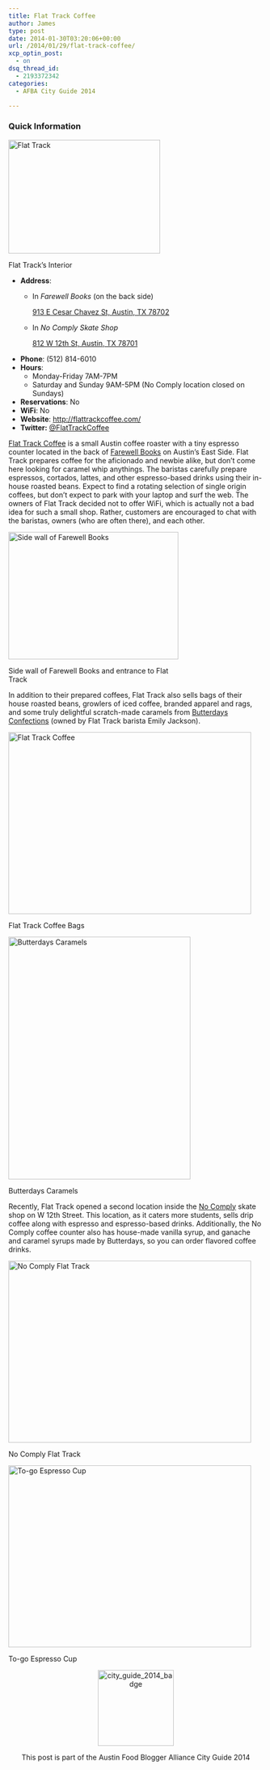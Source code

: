 ```yaml
---
title: Flat Track Coffee
author: James
type: post
date: 2014-01-30T03:20:06+00:00
url: /2014/01/29/flat-track-coffee/
xcp_optin_post:
  - on
dsq_thread_id:
  - 2193372342
categories:
  - AFBA City Guide 2014

---
```

### Quick Information

<div id="attachment_3712" style="width: 310px" class="wp-caption alignright">
  <a href="{{% mediaroot %}}uploads/2014/01/P1285394-001.jpg" rel="lightbox[3702]"><img class="size-medium wp-image-3712" title="Flat Track's Interior" alt="Flat Track" src="{{% mediaroot %}}uploads/2014/01/P1285394-001-300x225.jpg" width="300" height="225" /></a>
  
  <p class="wp-caption-text">
    Flat Track&#8217;s Interior
  </p>
</div>

  * **Address**: 
      * In _Farewell Books_ (on the back side)
  
        <a title="Click for map" href="http://goo.gl/maps/6CGxB" target="_blank">913 E Cesar Chavez St, Austin, TX 78702</a>
      * In _No Comply Skate Shop_
  
        <a title="Click for map" href="http://goo.gl/maps/y5vGU" target="_blank">812 W 12th St, Austin, TX 78701</a>
  * **Phone**: (512) 814-6010
  * **Hours**: 
      * Monday-Friday 7AM-7PM
      * Saturday and Sunday 9AM-5PM (No Comply location closed on Sundays)
  * **Reservations**: No
  * **WiFi**: No
  * **Website**: <a title="Flat Track Coffee" href="http://flattrackcoffee.com/" target="_blank">http://flattrackcoffee.com/</a>
  * **Twitter:** <a title="@FlatTrackCoffee" href="https://twitter.com/FlatTrackCoffee" target="_blank">@FlatTrackCoffee</a>

<a title="Flat Track Coffee" href="http://flattrackcoffee.com/" target="_blank">Flat Track Coffee</a> is a small Austin coffee roaster with a tiny espresso counter located in the back of <a title="Farewell Books" href="http://www.farewellbookstore.com/" target="_blank">Farewell Books</a> on Austin’s East Side. Flat Track prepares coffee for the aficionado and newbie alike, but don’t come here looking for caramel whip anythings. The baristas carefully prepare espressos, cortados, lattes, and other espresso-based drinks using their in-house roasted beans. Expect to find a rotating selection of single origin coffees, but don&#8217;t expect to park with your laptop and surf the web. The owners of Flat Track decided not to offer WiFi, which is actually not a bad idea for such a small shop. Rather, customers are encouraged to chat with the baristas, owners (who are often there), and each other.

<div id="attachment_3711" style="width: 346px" class="wp-caption aligncenter">
  <a href="{{% mediaroot %}}uploads/2014/01/P1285393-001.jpg" rel="lightbox[3702]"><img class=" wp-image-3711  " alt="Side wall of Farewell Books" src="{{% mediaroot %}}uploads/2014/01/P1285393-001.jpg" width="336" height="252" srcset="{{% mediaroot %}}uploads/2014/01/P1285393-001-300x225.jpg 300w, {{% mediaroot %}}uploads/2014/01/P1285393-001.jpg 800w" sizes="(max-width: 336px) 100vw, 336px" /></a>
  
  <p class="wp-caption-text">
    Side wall of Farewell Books and entrance to Flat Track
  </p>
</div>

In addition to their prepared coffees, Flat Track also sells bags of their house roasted beans, growlers of iced coffee, branded apparel and rags, and some truly delightful scratch-made caramels from <a title="Butterdays" href="http://butterdays.tumblr.com" target="_blank">Butterdays Confections</a> (owned by Flat Track barista Emily Jackson).

<div id="attachment_3714" style="width: 490px" class="wp-caption aligncenter">
  <a href="{{% mediaroot %}}uploads/2014/01/P1285396-001.jpg" rel="lightbox[3702]"><img class="wp-image-3714 " alt="Flat Track Coffee" src="{{% mediaroot %}}uploads/2014/01/P1285396-001.jpg" width="480" height="360" srcset="{{% mediaroot %}}uploads/2014/01/P1285396-001-300x225.jpg 300w, {{% mediaroot %}}uploads/2014/01/P1285396-001.jpg 800w" sizes="(max-width: 480px) 100vw, 480px" /></a>
  
  <p class="wp-caption-text">
    Flat Track Coffee Bags
  </p>
</div>

<div id="attachment_3716" style="width: 370px" class="wp-caption aligncenter">
  <a href="{{% mediaroot %}}uploads/2014/01/P1285398-001.jpg" rel="lightbox[3702]"><img class="wp-image-3716 " alt="Butterdays Caramels" src="{{% mediaroot %}}uploads/2014/01/P1285398-001.jpg" width="360" height="480" srcset="{{% mediaroot %}}uploads/2014/01/P1285398-001-225x300.jpg 225w, {{% mediaroot %}}uploads/2014/01/P1285398-001.jpg 600w" sizes="(max-width: 360px) 100vw, 360px" /></a>
  
  <p class="wp-caption-text">
    Butterdays Caramels
  </p>
</div>

Recently, Flat Track opened a second location inside the <a title="No Comply" href="http://www.nocomplyatx.com/" target="_blank">No Comply</a> skate shop on W 12th Street. This location, as it caters more students, sells drip coffee along with espresso and espresso-based drinks. Additionally, the No Comply coffee counter also has house-made vanilla syrup, and ganache and caramel syrups made by Butterdays, so you can order flavored coffee drinks.

<div id="attachment_3717" style="width: 490px" class="wp-caption aligncenter">
  <a href="{{% mediaroot %}}uploads/2014/01/P1285381-001.jpg" rel="lightbox[3702]"><img class=" wp-image-3717" title="No Comply Flat Track" alt="No Comply Flat Track" src="{{% mediaroot %}}uploads/2014/01/P1285381-001.jpg" width="480" height="360" srcset="{{% mediaroot %}}uploads/2014/01/P1285381-001-300x225.jpg 300w, {{% mediaroot %}}uploads/2014/01/P1285381-001.jpg 800w" sizes="(max-width: 480px) 100vw, 480px" /></a>
  
  <p class="wp-caption-text">
    No Comply Flat Track
  </p>
</div>

<div id="attachment_3721" style="width: 490px" class="wp-caption aligncenter">
  <a href="{{% mediaroot %}}uploads/2014/01/P1285390-001.jpg" rel="lightbox[3702]"><img class=" wp-image-3721" title="To-go Espresso Cup" alt="To-go Espresso Cup" src="{{% mediaroot %}}uploads/2014/01/P1285390-001.jpg" width="480" height="360" srcset="{{% mediaroot %}}uploads/2014/01/P1285390-001-300x225.jpg 300w, {{% mediaroot %}}uploads/2014/01/P1285390-001.jpg 800w" sizes="(max-width: 480px) 100vw, 480px" /></a>
  
  <p class="wp-caption-text">
    To-go Espresso Cup
  </p>
</div>

<p style="text-align: center;">
  <a href="http://austinfoodbloggers.org/2014-city-guide/"><img class="size-thumbnail wp-image-3759 aligncenter" alt="city_guide_2014_badge" src="{{% mediaroot %}}uploads/2014/01/city_guide_2014_badge-150x150.jpg" width="150" height="150" /></a>
</p>

<p style="text-align: center;">
  This post is part of the Austin Food Blogger Alliance City Guide 2014
</p>